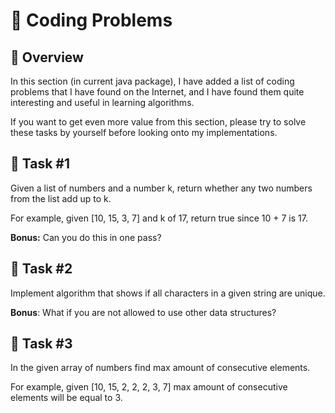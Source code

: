 # 📍 Coding Problems

## 🦅 Overview

In this section (in current java package), I have added a list of coding problems that I have found on the Internet, and
I have found them quite interesting and useful in learning algorithms.

If you want to get even more value from this section, please try to solve these tasks by yourself before looking onto my
implementations.

## 📙 Task #1

Given a list of numbers and a number k, return whether any two numbers from the list add up to k.

For example, given [10, 15, 3, 7] and k of 17, return true since 10 + 7 is 17.

**Bonus:** Can you do this in one pass?

## 📒 Task #2

Implement algorithm that shows if all characters in a given string are unique.

**Bonus**: What if you are not allowed to use other data structures?

## 📗 Task #3

In the given array of numbers find max amount of consecutive elements.

For example, given [10, 15, 2, 2, 2, 3, 7] max amount of consecutive elements will be equal to 3.
